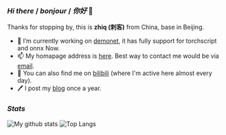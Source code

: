 ### *Hi there* / *bonjour* / *你好* 👋

Thanks for stopping by, this is **zhiq (刺客)** from China, base in Beijing.

- 🤗 I’m currently working on [demonet](https://github.com/zhiqwang/demonet), it has fully support for torchscript and onnx Now.
- 📫 My homapage address is [here](https://zhiqwang.com). Best way to contact me would be via [email](mailto:me@zhiqwang.com).
- 🥳 You can also find me on [bilibili](https://space.bilibili.com/168869832) (where I'm active here almost every day).
- 🖊️ I post my [blog](https://zhiqwang.com/post) once a year.

### *Stats*

![My github stats](https://github-readme-stats.vercel.app/api?username=zhiqwang&count_private=true&show_icons=true&hide=contribs,issues) ![Top Langs](https://github-readme-stats.anuraghazra1.vercel.app/api/top-langs/?username=zhiqwang&layout=compact&hide=html,jupyter%20notebook)

